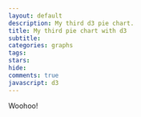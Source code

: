 ```yaml
---
layout: default
description: My third d3 pie chart.
title: My third pie chart with d3
subtitle:
categories: graphs
tags:
stars:
hide:
comments: true
javascript: d3
---
```


Woohoo!

<div id="pie"> </div>

<script src="{{site.url}}/js/my-third-pie-chart.js"> </script>